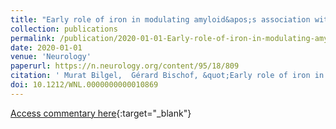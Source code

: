 ```yaml
---
title: "Early role of iron in modulating amyloid&apos;s association with neurodegeneration"
collection: publications
permalink: /publication/2020-01-01-Early-role-of-iron-in-modulating-amyloids-association-with-neurodegeneration
date: 2020-01-01
venue: 'Neurology'
paperurl: https://n.neurology.org/content/95/18/809
citation: ' Murat Bilgel,  Gérard Bischof, &quot;Early role of iron in modulating amyloid&apos;s association with neurodegeneration.&quot; Neurology, 2020.'
doi: 10.1212/WNL.0000000000010869
---
```


[Access commentary here](https://n.neurology.org/content/95/18/809){:target="_blank"}